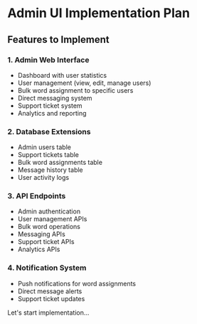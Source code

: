 # Admin UI Implementation Plan

## Features to Implement

### 1. Admin Web Interface
- Dashboard with user statistics
- User management (view, edit, manage users)
- Bulk word assignment to specific users
- Direct messaging system
- Support ticket system
- Analytics and reporting

### 2. Database Extensions
- Admin users table
- Support tickets table
- Bulk word assignments table
- Message history table
- User activity logs

### 3. API Endpoints
- Admin authentication
- User management APIs
- Bulk word operations
- Messaging APIs
- Support ticket APIs
- Analytics APIs

### 4. Notification System
- Push notifications for word assignments
- Direct message alerts
- Support ticket updates

Let's start implementation...
